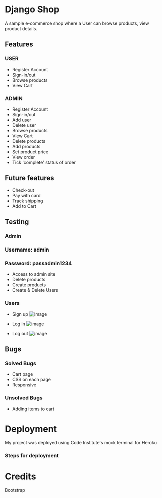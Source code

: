 # Django Shop 
A sample e-commerce shop where a User can browse products, view product details. 

## Features 
### USER
- Register Account
- Sign-in/out
- Browse products
- View Cart

### ADMIN
- Register Account
- Sign-in/out
- Add user
- Delete user
- Browse products
- View Cart
- Delete products
- Add products
- Set product price
- View order
- Tick 'complete' status of order

## Future features
- Check-out
- Pay with card
- Track shipping
- Add to Cart


## Testing 
### Admin
### Username: admin
### Password: passadmin1234
- Access to admin site
- Delete products
- Create products
- Create & Delete Users

### Users
- Sign up
![image](https://user-images.githubusercontent.com/91730394/178136744-bf68264b-1d4f-4364-9a1e-5f9c7cf1f23c.png)

- Log in
![image](https://user-images.githubusercontent.com/91730394/178136711-09523026-cc21-460d-a7a2-75f8aa5c2abf.png)

- Log out
![image](https://user-images.githubusercontent.com/91730394/178136763-ee6bc8ad-7720-4822-9860-38b1764bed91.png)



## Bugs
 ### Solved Bugs
 - Cart page
 - CSS on each page
 - Responsive
 ### Unsolved Bugs
 - Adding items to cart
 
 
# Deployment 
My project was deployed using Code Institute's mock terminal for Heroku
### Steps for deployment

# Credits
Bootstrap 

